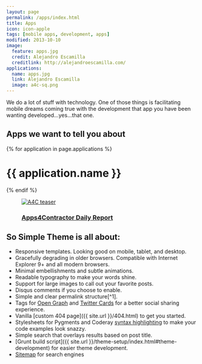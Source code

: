 ```yaml
---
layout: page
permalink: /apps/index.html
title: Apps
icon: icon-apple
tags: [mobile apps, development, apps]
modified: 2013-10-10
image:
  feature: apps.jpg
  credit: Alejandro Escamilla
  creditlink: http://alejandroescamilla.com/
applications:
  name: apps.jpg
  link: Alejandro Escamilla
  image: a4c-sq.png
---
```


We do a lot of stuff with technology. One of those things is facilitating mobile dreams coming true with the development that app you have been wanting developed...yes...that one.

## Apps we want to tell you about
{% for application in page.applications %}
<h1>{{ application.name }}</h1>
{% endif %} 

<article class="entry" itemscope="" itemtype="http://schema.org/Blog" style="border-bottom-width:0;">
	<div class="work-content"> 
		<div class="project-wrap" itemprop="blogPost" itemscope="" itemtype="http://schema.org/BlogPosting">
			<a href="http://apps4contractor.com">
				<figure class="project-tease"> 
					<img src="{{ site.url }}/images/a4c-sq.png" alt="A4C teaser" border="0" itemprop="image"> 
					<figcaption> 
						<div class="figcaption-wrap"> 
							<h3 itemprop="name">Apps4Contractor Daily Report</h3> 
						</div>
					</figcaption>
				</figure>
			</a>
		</div>
	</div>
</article>

## So Simple Theme is all about:

* Responsive templates. Looking good on mobile, tablet, and desktop.
* Gracefully degrading in older browsers. Compatible with Internet Explorer 9+ and all modern browsers.
* Minimal embellishments and subtle animations. 
* Readable typography to make your words shine.
* Support for large images to call out your favorite posts.
* Disqus comments if you choose to enable.
* Simple and clear permalink structure[^1].
* Tags for [Open Graph](https://developers.facebook.com/docs/opengraph/) and [Twitter Cards](https://dev.twitter.com/docs/cards) for a better social sharing experience.
* Vanilla [custom 404 page]({{ site.url }}/404.html) to get you started.
* Stylesheets for Pygments and Coderay [syntax highlighting](http://mmistakes.github.io/articles/so-simple-theme/code-highlighting-post/) to make your code examples look snazzy.
* Simple search that overlays results based on post title.
* [Grunt build script]({{ site.url }}/theme-setup/index.html#theme-development) for easier theme development.
* [Sitemap](https://github.com/mmistakes/so-simple-theme/blob/master/sitemap.xml) for search engines
